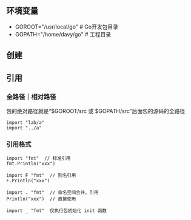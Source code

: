 ## 环境变量
- GOROOT="/usr/local/go"  # Go开发包目录
- GOPATH="/home/davy/go"  # 工程目录

## 创建

## 引用
### 全路径｜相对路径
包的绝对路径就是“$GOROOT/src 或 $GOPATH/src”后面包的源码的全路径
```
import "lab/a"
import "../a"
```
### 引用格式
```
import "fmt"  // 标准引用
fmt.Println("xxx")

import F "fmt"  // 别名引用
F.Println("xxx")

import . "fmt"  // 命名空间合并，引用
Println("xxx")  // 直接使用

import _ "fmt"  仅执行包初始化 init 函数
```